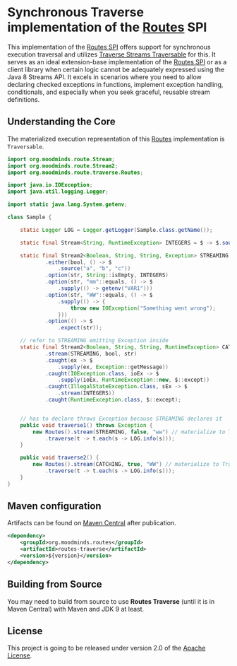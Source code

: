 # Synchronous Traverse implementation of the [Routes](https://github.com/MoodMinds/routes) SPI

This implementation of the [Routes SPI](https://github.com/MoodMinds/routes) offers support for synchronous execution traversal
and utilizes [Traverse Streams Traversable](https://github.com/MoodMinds/traverse-streams-traversable) for this. It serves
as an ideal extension-base implementation of the [Routes SPI](https://github.com/MoodMinds/routes) or as a client library
when certain logic cannot be adequately expressed using the Java 8 Streams API. It excels in scenarios where you need to allow
declaring checked exceptions in functions, implement exception handling, conditionals, and especially when you seek graceful,
reusable stream definitions.

## Understanding the Core

The materialized execution representation of this [Routes](https://github.com/MoodMinds/routes) implementation is `Traversable`.

```java
import org.moodminds.route.Stream;
import org.moodminds.route.Stream2;
import org.moodminds.route.traverse.Routes;

import java.io.IOException;
import java.util.logging.Logger;

import static java.lang.System.getenv;

class Sample {

    static Logger LOG = Logger.getLogger(Sample.class.getName());

    static final Stream<String, RuntimeException> INTEGERS = $ -> $.source("1", "2", "3");

    static final Stream2<Boolean, String, String, Exception> STREAMING = ($, bool, str) -> $
            .either(bool, () -> $
                .source("a", "b", "c"))
            .option(str, String::isEmpty, INTEGERS)
            .option(str, "mm"::equals, () -> $
                .supply(() -> getenv("VAR1")))
            .option(str, "WW"::equals, () -> $
                .supply(() -> {
                    throw new IOException("Something went wrong");
                }))
            .option(() -> $
                .expect(str));

    // refer to STREAMING emitting Exception inside
    static final Stream2<Boolean, String, String, RuntimeException> CATCHING = ($, bool, str) -> $
            .stream(STREAMING, bool, str)
            .caught(ex -> $
                .supply(ex, Exception::getMessage))
            .caught(IOException.class, ioEx -> $
                .supply(ioEx, RuntimeException::new, $::except))
            .caught(IllegalStateException.class, sEx -> $
                .stream(INTEGERS))
            .caught(RuntimeException.class, $::except);


    // has to declare throws Exception because STREAMING declares it
    public void traverse1() throws Exception {
        new Routes().stream(STREAMING, false, "ww") // materialize to Traversable<String, Exception>
            .traverse(t -> t.each(s -> LOG.info(s)));
    }

    public void traverse2() {
        new Routes().stream(CATCHING, true, "WW") // materialize to Traversable<String, RuntimeException>
            .traverse(t -> t.each(s -> LOG.info(s)));
    }
}
```

## Maven configuration

Artifacts can be found on [Maven Central](https://search.maven.org/) after publication.

```xml
<dependency>
    <groupId>org.moodminds.routes</groupId>
    <artifactId>routes-traverse</artifactId>
    <version>${version}</version>
</dependency>
```

## Building from Source

You may need to build from source to use **Routes Traverse** (until it is in Maven Central) with Maven and JDK 9 at least.

## License
This project is going to be released under version 2.0 of the [Apache License][l].

[l]: https://www.apache.org/licenses/LICENSE-2.0